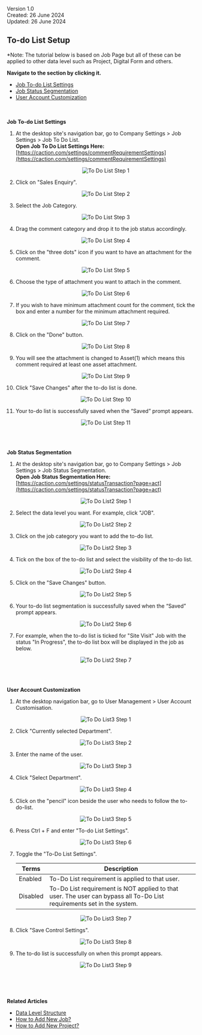 Version 1.0<br>
Created: 26 June 2024<br>
Updated: 26 June 2024<br>
## To-do List Setup

*Note: The tutorial below is based on Job Page but all of these can be applied to other data level such as Project, Digital Form and others.
<br>

**Navigate to the section by clicking it.**<br>

- [Job To-do List Settings](#section1)<br>
- [Job Status Segmentation](#section2)<br>
- [User Account Customization](#section3)
<br><br><br>

<a id="section1"></a>

**Job To-do List Settings**<br>
    
  1. At the desktop site's navigation bar, go to Company Settings > Job Settings > Job To Do List.<br>
     **Open Job To Do List Settings Here:** [https://caction.com/settings/commentRequirementSettings](https://caction.com/settings/commentRequirementSettings)<br>
     
     <p align="center">
       <img src="img/To_Do_List_Step_1.png" alt="To Do List Step 1">
     </p>

  2. Click on "Sales Enquiry".<br>

     <p align="center">
       <img src="img/To_Do_List_Step_2.png" alt="To Do List Step 2">
     </p>

  3. Select the Job Category.<br>

     <p align="center">
       <img src="img/To_Do_List_Step_3.png" alt="To Do List Step 3">
     </p>

  4. Drag the comment category and drop it to the job status accordingly.<br>

     <p align="center">
       <img src="img/To_Do_List_Step_4.png" alt="To Do List Step 4">
     </p>

  5. Click on the "three dots" icon if you want to have an attachment for the comment.<br>

     <p align="center">
       <img src="img/To_Do_List_Step_5.png" alt="To Do List Step 5">
     </p>

  6. Choose the type of attachment you want to attach in the comment.<br>

     <p align="center">
       <img src="img/To_Do_List_Step_6.png" alt="To Do List Step 6">
     </p>

  7. If you wish to have minimum attachment count for the comment, tick the box and enter a number for the minimum attachment required.<br>

     <p align="center">
       <img src="img/To_Do_List_Step_7.png" alt="To Do List Step 7">
     </p>

  8. Click on the "Done" button.<br>

     <p align="center">
       <img src="img/To_Do_List_Step_8.png" alt="To Do List Step 8">
     </p>

  9. You will see the attachment is changed to Asset(1) which means this comment required at least one asset attachment.<br>

     <p align="center">
       <img src="img/To_Do_List_Step_9.png" alt="To Do List Step 9">
     </p>

  10. Click "Save Changes" after the to-do list is done.<br>

      <p align="center">
       <img src="img/To_Do_List_Step_10.png" alt="To Do List Step 10">
      </p>

  11. Your to-do list is successfully saved when the “Saved” prompt appears.

      <p align="center">
       <img src="img/To_Do_List_Step_11.png" alt="To Do List Step 11">
      </p>
   <br><br>

<a id="section2"></a>

**Job Status Segmentation**<br>

  1. At the desktop site's navigation bar, go to Company Settings > Job Settings > Job Status Segmentation.<br>
     **Open Job Status Segmentation Here:** [https://caction.com/settings/statusTransaction?page=act](https://caction.com/settings/statusTransaction?page=act)<br>
     
     <p align="center">
       <img src="img/To_Do_List2_Step_1.png" alt="To Do List2 Step 1">
     </p>

  2. Select the data level you want. For example, click "JOB".<br>

     <p align="center">
       <img src="img/To_Do_List2_Step_2.png" alt="To Do List2 Step 2">
     </p>

  3. Click on the job category you want to add the to-do list.<br>

     <p align="center">
       <img src="img/To_Do_List2_Step_3.png" alt="To Do List2 Step 3">
     </p>
  
  4. Tick on the box of the to-do list and select the visibility of the to-do list.<br>

     <p align="center">
       <img src="img/To_Do_List2_Step_4.png" alt="To Do List2 Step 4">
     </p>
  
  5. Click on the "Save Changes" button.<br>

     <p align="center">
       <img src="img/To_Do_List2_Step_5.png" alt="To Do List2 Step 5">
     </p>

  6. Your to-do list segmentation is successfully saved when the “Saved” prompt appears.<br>

     <p align="center">
       <img src="img/To_Do_List2_Step_6.png" alt="To Do List2 Step 6">
     </p>

  7. For example, when the to-do list is ticked for "Site Visit" Job with the status "In Progress", the to-do list box will be displayed in the job as below.<br>

     <p align="center">
       <img src="img/To_Do_List2_Step_7.png" alt="To Do List2 Step 7">
     </p>
     <br><br>
     
<a id="section3"></a>

**User Account Customization**<br>

  1. At the desktop navigation bar, go to User Management > User Account Customisation.<br>
     
     <p align="center">
       <img src="img/To_Do_List3_Step_1.png" alt="To Do List3 Step 1">
     </p>

  2. Click "Currently selected Department".<br>

     <p align="center">
       <img src="img/To_Do_List3_Step_2.png" alt="To Do List3 Step 2">
     </p>
  
  3. Enter the name of the user.<br>

     <p align="center">
       <img src="img/To_Do_List3_Step_3.png" alt="To Do List3 Step 3">
     </p>

  4. Click "Select Department".<br>
     
     <p align="center">
       <img src="img/To_Do_List3_Step_4.png" alt="To Do List3 Step 4">
     </p>

  5. Click on the "pencil" icon beside the user who needs to follow the to-do-list.<br>

     <p align="center">
       <img src="img/To_Do_List3_Step_5.png" alt="To Do List3 Step 5">
     </p>

  6. Press Ctrl + F and enter "To-do List Settings".<br>
     
     <p align="center">
       <img src="img/To_Do_List3_Step_6.png" alt="To Do List3 Step 6">
     </p>

  7. Toggle the "To-Do List Settings".<br>

     | Terms | Description |
     |-------|-------------|
     | Enabled | To-Do List requirement is applied to that user. |
     | Disabled | To-Do List requirement is NOT applied to that user. The user can bypass all To-Do List requirements set in the system. |
     
     <p align="center">
       <img src="img/To_Do_List3_Step_7.png" alt="To Do List3 Step 7">
     </p>

  8. Click "Save Control Settings".<br>
     
     <p align="center">
       <img src="img/To_Do_List3_Step_8.png" alt="To Do List3 Step 8">
     </p>

  9. The to-do list is successfully on when this prompt appears.<br>

     <p align="center">
       <img src="img/To_Do_List3_Step_9.png" alt="To Do List3 Step 9">
     </p>
     <br><br><br>

**Related Articles**<br>
- [Data Level Structure](Data_Level_Structure.md)
- [How to Add New Job?](Add_New_Job.md)
- [How to Add New Project?](Add_New_Project.md)

<!-- [Link Text](https://salesconnection.github.io/Sales-Connection-Support/To_Do_List.md) -->
